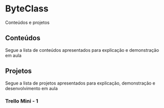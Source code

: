 # ByteClass

Conteúdos e projetos

## Conteúdos

Segue a lista de conteúdos apresentados para explicação e demonstração em aula

## Projetos

Segue a lista de projetos apresentados para explicação, demonstração e desenvolvimento em aula

### Trello Mini - 1